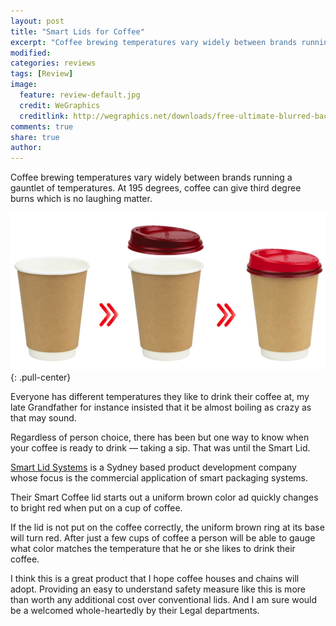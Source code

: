 ```yaml
---
layout: post
title: "Smart Lids for Coffee"
excerpt: "Coffee brewing temperatures vary widely between brands running a gauntlet of temperatures. At 195 degrees, coffee can give third degree burns which is no laughing matter."
modified: 
categories: reviews
tags: [Review]
image:
  feature: review-default.jpg
  credit: WeGraphics
  creditlink: http://wegraphics.net/downloads/free-ultimate-blurred-background-pack/
comments: true
share: true
author: 
---
```

Coffee brewing temperatures vary widely between brands running a gauntlet of temperatures. At 195 degrees, coffee can give third degree burns which is no laughing matter.

![Smart Lids for Coffee](/images/smart-lid.png){: .pull-center}

Everyone has different temperatures they like to drink their coffee at, my late Grandfather for instance insisted that it be almost boiling as crazy as that may sound.

Regardless of person choice, there has been but one way to know when your coffee is ready to drink — taking a sip. That was until the Smart Lid.

[Smart Lid Systems](http://www.smartlid.com/) is a Sydney based product development company whose focus is the commercial application of smart packaging systems.

Their Smart Coffee lid starts out a uniform brown color ad quickly changes to bright red when put on a cup of coffee.

If the lid is not put on the coffee correctly, the uniform brown ring at its base will turn red. After just a few cups of coffee a person will be able to gauge what color matches the temperature that he or she likes to drink their coffee.

I think this is a great product that I hope coffee houses and chains will adopt. Providing an easy to understand safety measure like this is more than worth any additional cost over conventional lids. And I am sure would be a welcomed whole-heartedly by their Legal departments.